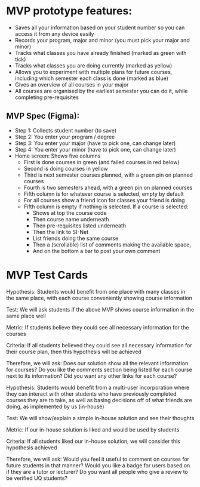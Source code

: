 # MVP prototype features:
- Saves all your information based on your student number so you can access it from any device easily
- Records your program, major and minor (you must pick your major and minor)
- Tracks what classes you have already finished (marked as green with tick)
- Tracks what classes you are doing currently (marked as yellow)
- Allows you to experiment with multiple plans for future courses, including which semester each class is done (marked as blue)
- Gives an overview of all courses in your major
- All courses are organised by the earliest semester you can do it, while completing pre-requisites

## MVP Spec (Figma):
- Step 1: Collects student number (to save)
- Step 2: You enter your program / degree
- Step 3: You enter your major (have to pick one, can change later)
- Step 4: You enter your minor (have to pick one, can change later)
- Home screen: Shows five columns
	- First is done courses in green (and failed courses in red below)
	- Second is doing courses in yellow
	- Third is next semester courses planned, with a green pin on planned courses
	- Fourth is two semesters ahead, with a green pin on planned courses
	- Fifth column is for whatever course is selected, empty by default
	- For all courses show a friend icon for classes your friend is doing
	- Fifth column is empty if nothing is selected. If a course is selected:
		- Shows at top the course code
		- Then course name underneath
		- Then pre-requisites listed underneath
		- Then the link to SI-Net
		- List friends doing the same course
		- Then a (scrollable) list of comments making the available space,
		- And on the bottom a bar to post your own comment


# MVP Test Cards
Hypothesis: Students would benefit from one place with many classes in the same place, with each course conveniently showing course information

Test: We will ask students if the above MVP shows course information in the same place well

Metric: If students believe they could see all necessary information for the courses

Criteria: If all students believed they could see all necessary information for their course plan, then this hypothesis will be achieved

Therefore, we will ask:
Does our solution show all the relevant information for courses?
Do you like the comments section being listed for each course next to its information?
Did you want any other links for each course?


Hypothesis: Students would benefit from a multi-user incorporation where they can interact with other students who have previously completed courses they are to take, as well as basing decisions off of what friends are doing, as implemented by us (in-house)

Test: We will show/explain a simple in-house solution and see their thoughts

Metric: If our in-house solution is liked and would be used by students

Criteria: If all students liked our in-house solution, we will consider this hypothesis achieved

Therefore, we will ask:
Would you feel it useful to comment on courses for future students in that manner?
Would you like a badge for users based on if they are a tutor or lecturer?
Do you want all people who give a review to be verified UQ students?
